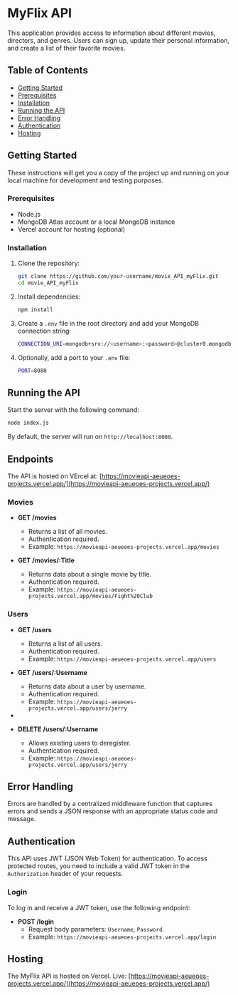 # MyFlix API

This application provides access to information about different movies, directors, and genres. Users can sign up, update their personal information, and create a list of their favorite movies.

## Table of Contents

- [Getting Started](#getting-started)
- [Prerequisites](#prerequisites)
- [Installation](#installation)
- [Running the API](#running-the-api)
- [Error Handling](#error-handling)
- [Authentication](#authentication)
- [Hosting](#hosting)

## Getting Started

These instructions will get you a copy of the project up and running on your local machine for development and testing purposes.

### Prerequisites

- Node.js
- MongoDB Atlas account or a local MongoDB instance
- Vercel account for hosting (optional)

### Installation

1. Clone the repository:

   ```sh
   git clone https://github.com/your-username/movie_API_myFlix.git
   cd movie_API_myFlix
   ```

2. Install dependencies:

   ```sh
   npm install
   ```

3. Create a `.env` file in the root directory and add your MongoDB connection string:

   ```sh
   CONNECTION_URI=mongodb+srv://<username>:<password>@cluster0.mongodb.net/myFlixDB?retryWrites=true&w=majority
   ```

4. Optionally, add a port to your `.env` file:
   ```sh
   PORT=8080
   ```

## Running the API

Start the server with the following command:

```sh
node index.js
```

By default, the server will run on `http://localhost:8080`.

## Endpoints

The API is hosted on VErcel at: [https://movieapi-aeueoes-projects.vercel.app/](https://movieapi-aeueoes-projects.vercel.app/)

### Movies

- **GET /movies**

  - Returns a list of all movies.
  - Authentication required.
  - Example: `https://movieapi-aeueoes-projects.vercel.app/movies`

- **GET /movies/:Title**

  - Returns data about a single movie by title.
  - Authentication required.
  - Example: `https://movieapi-aeueoes-projects.vercel.app/movies/Fight%20Club`


### Users

- **GET /users**

  - Returns a list of all users.
  - Authentication required.
  - Example: `https://movieapi-aeueoes-projects.vercel.app/users`

- **GET /users/:Username**

  - Returns data about a user by username.
  - Authentication required.
  - Example: `https://movieapi-aeueoes-projects.vercel.app/users/jerry`

- 
- **DELETE /users/:Username**
  - Allows existing users to deregister.
  - Authentication required.
  - Example: `https://movieapi-aeueoes-projects.vercel.app/users/jerry`

## Error Handling

Errors are handled by a centralized middleware function that captures errors and sends a JSON response with an appropriate status code and message.

## Authentication

This API uses JWT (JSON Web Token) for authentication. To access protected routes, you need to include a valid JWT token in the `Authorization` header of your requests.

### Login

To log in and receive a JWT token, use the following endpoint:

- **POST /login**
  - Request body parameters: `Username`, `Password`.
  - Example: `https://movieapi-aeueoes-projects.vercel.app/login`

## Hosting

The MyFlix API is hosted on Vercel. Live: [https://movieapi-aeueoes-projects.vercel.app/](https://movieapi-aeueoes-projects.vercel.app/)
